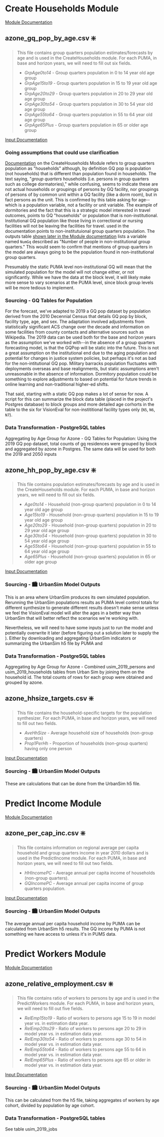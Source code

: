 # **Create Households Module**
[Module Documentation](https://github.com/visioneval/VisionEval/blob/master/sources/modules/VESimHouseholds/inst/module_docs/CreateHouseholds.md#createhouseholds-module)

## **azone_gq_pop_by_age.csv** ❇️

>This file contains group quarters population estimates/forecasts by age and is used in the CreateHouseholds module. For each PUMA, in base and horizon years, we will need to fill out six fields.
>- _GrpAge0to14_ - Group quarters population in 0 to 14 year old age group
>- _GrpAge15to19_ - Group quarters population in 15 to 19 year old age group
>- _GrpAge20to29_ - Group quarters population in 20 to 29 year old age group
>- _GrpAge30to54_ - Group quarters population in 30 to 54 year old age group
>- _GrpAge55to64_ - Group quarters population in 55 to 64 year old age group
>- _GrpAge65Plus_ - Group quarters population in 65 or older age group

[Input Documentation](https://github.com/visioneval/VisionEval/blob/master/sources/modules/VESimHouseholds/inst/module_docs/CreateHouseholds.md#azone_gq_pop_by_agecsv)

### **Going assumptions that could use clarification**
[Documentation](https://github.com/visioneval/VisionEval/blob/master/sources/modules/VESimHouseholds/inst/module_docs/CreateHouseholds.md#createhouseholds-module) on the CreateHouseholds Module refers to group quarters population as "households" although, by definition GQ pop is population (not households) that is different than population found in households. The text saying, "_group quarters_ households (i.e. persons in group quarters such as college dormatories)," while confusing, seems to indicate these are not actual households or groupings of persons by GQ facility, nor groupings of persons of by common unit within a GQ facility (like a dorm room), but in fact persons as the unit. This is confirmed by this table asking for age--which is a population variable, not a facility or unit variable. The example of dormitories and the fact that this is a strategic model interested in travel outcomes, points to GQ "households" or population that is non-institutional. Institutional GQ population like those living in correctional or nursing facilities will not be leaving the facilities for travel. used in the documentation points to non-institutuional group quarters population. The outputs table [shown later in the Module documentation](https://github.com/visioneval/VisionEval/blob/master/sources/modules/VESimHouseholds/inst/module_docs/CreateHouseholds.md#datasets-produced-by-the-module) lists a variable named `NumGq` described as "Number of people in non-institutional group quarters." This would seem to confirm that mentions of group quarters in the model are always going to be the population found in non-institutional group quarters.

Presumably the static PUMA level non-institutional GQ will mean that the simulated population for the model will not change either, or not significantly. While we have the data at the block level, it will likely make more sense to vary scenarios at the PUMA level, since block group levels will be more tedious to implement.

### **Sourcing - GQ Tables for Population**
For the forecast, we've adapted to 2019 a GQ pop dataset by population derived from the 2010 Decennial Census that details GQ pop by block, facility type, age, and sex. The adaptation involved adjustments from statistically significant ACS change over the decade and information on some facilities from county contacts and alternative sources such as Wikipedia. The 2019 data can be used both for the base and horizon years as the assumption we've worked with--in the absence of a group quarters forecasting model, is that the GQPop will be static into the future. This is not a great assumption on the institutional end due to the aging population and potential for changes in justice system policies, but perhaps it's not as bad for the non-intitutional GQ pop. Military barracks population fluctuates with deployments overseas and base realignments, but static assumptions aren't unreasonable in the absence of information. Dormitory population could be something to explore adjustments to based on potential for future trends in online learning and non-traditional higher-ed shifts.

That said, starting with a static GQ pop makes a lot of sense for now. A script for this can summarize the block data table (placed in the project's Postgres database) to block groups and more detailed age corhorts in the table to the six for VisionEval for non-instititional facility types only (`N5`, `N6`, `N7`).

### **Data Transformation - PostgreSQL tables**
Aggregating by Age Group for Azone - GQ Tables for Population: Using the 2019 GQ pop dataset, total counts of gq residences were grouped by block and aggregated by azone in Postgres. The same data will be used for both the 2019 and 2050 inputs

## **azone_hh_pop_by_age.csv** ❇️

>This file contains population estimates/forecasts by age and is used in the CreateHouseholds module. For each PUMA, in base and horizon years, we will need to fill out six fields.
>- _Age0to14_ - Household (non-group quarters) population in 0 to 14 year old age group
>- _Age15to19_ - Household (non-group quarters) population in 15 to 19 year old age group
>- _Age20to29_ - Household (non-group quarters) population in 20 to 29 year old age group
>- _Age30to54_ - Household (non-group quarters) population in 30 to 54 year old age group
>- _Age55to64_ - Household (non-group quarters) population in 55 to 64 year old age group
>- _Age65Plus_ - Household (non-group quarters) population in 65 or older age group

[Input Documentation](https://github.com/visioneval/VisionEval/blob/master/sources/modules/VESimHouseholds/inst/module_docs/CreateHouseholds.md#azone_hh_pop_by_agecsv)

### **Sourcing - 🏙️ UrbanSim Model Outputs**
This is an area where UrbanSim produces its own simulated population. Rerunning the UrbanSim populations results as PUMA level control totals for different synthesize to generate different results doesn't make sense unless we feel the VisionEval model will alter the ages in a better way than UrbanSim that will better reflect the scenarios we're working with.

Nevertheless, we will need to have some inputs just to run the model and potentially overwrite it later (before figuring out a solution later to supply the ). Either by downloading and aggregating UrbanSim indicators or summarizing the UrbanSim h5 file by PUMA and 

### **Data Transformation - PostgreSQL tables**
Aggregating by Age Group for Azone - Combined usim_2019_persons and usim_2019_households tables from Urban Sim by joining them on the household id. The total counts of rows for each group were obtained and grouped by azone.

## **azone_hhsize_targets.csv** ❇️

>This file contains the household-specific targets for the population synthesizer. For each PUMA, in base and horizon years, we will need to fill out two fields.
>- _AveHhSize_ - Average household size of households (non-group quarters)
>- _Prop1PerHh_ - Proportion of households (non-group quarters) having only one person

[Input Documentation](https://github.com/visioneval/VisionEval/blob/master/sources/modules/VESimHouseholds/inst/module_docs/CreateHouseholds.md#azone_hh_pop_by_agecsv)

### **Sourcing - 🏙️ UrbanSim Model Outputs**
These are calculations that can be done from the UrbanSim h5 file.


# Predict Income Module

[Module Documentation](https://github.com/VisionEval/VisionEval/blob/master/sources/modules/VESimHouseholds/inst/module_docs/PredictIncome.md#predictincome-module)

## azone_per_cap_inc.csv ❇️

>This file contains information on regional average per capita household and group quarters income in year 2010 dollars and is used in the PredictIncome module. For each PUMA, in base and horizon years, we will need to fill out two fields.
>- _HHIncomePC_ - 	Average annual per capita income of households (non-group quarters).
>- _GQIncomePC_ - Average annual per capita income of group quarters population.

[Input Documentation](https://github.com/visioneval/VisionEval/blob/master/sources/modules/VESimHouseholds/inst/module_docs/PredictIncome.md#azone_per_cap_inccsv)

### **Sourcing - 🏙️ UrbanSim Model Outputs**
The average annual per capita household income by PUMA can be calculated from UrbanSim h5 results. The GQ income by PUMA is not something we have access to unless it's in PUMS data.

# Predict Workers Module
[Module Documentation](https://github.com/VisionEval/VisionEval/blob/master/sources/modules/VESimHouseholds/inst/module_docs/PredictWorkers.md#predictworkers-module)

## azone_relative_employment.csv ❇️

>This file contains ratio of workers to persons by age and is used in the PredictWorkers module. For each PUMA, in base and horizon years, we will need to fill out five fields.
>- _RelEmp15to19_ - Ratio of workers to persons age 15 to 19 in model year vs. in estimation data year.
>- _RelEmp20to29_ - Ratio of workers to persons age 20 to 29 in model year vs. in estimation data year.
>- _RelEmp30to54_ - Ratio of workers to persons age 30 to 54 in model year vs. in estimation data year.
>- _RelEmp55to64_ - Ratio of workers to persons age 55 to 64 in model year vs. in estimation data year.
>- _RelEmp65Plus_ - Ratio of workers to persons age 65 or older in model year vs. in estimation data year.

[Input Documentation](https://github.com/visioneval/VisionEval/blob/master/sources/modules/VESimHouseholds/inst/module_docs/PredictWorkers.md#azone_relative_employmentcsv)


### **Sourcing - 🏙️ UrbanSim Model Outputs**
This can be calculated from the h5 file, taking aggregates of workers by age cohort, divided by population by age cohort. 

### **Data Transformation - PostgreSQL tables**
See table usim_2019_jobs
